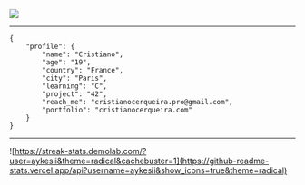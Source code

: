 <img src="https://i.imgur.com/vxPboTb.png"> </img>

<hr />

```
{
    "profile": {
        "name": "Cristiano",
        "age": "19",
        "country": "France",
        "city": "Paris",
        "learning": "C",
        "project": "42",
        "reach_me": "cristianocerqueira.pro@gmail.com",
        "portfolio": "cristianocerqueira.com"
    }
}
```

<hr />

![https://streak-stats.demolab.com/?user=aykesii&theme=radical&cachebuster=1](https://github-readme-stats.vercel.app/api?username=aykesii&show_icons=true&theme=radical)
